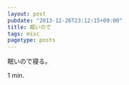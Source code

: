 ```yaml
---
layout: post
pubdate: "2013-12-26T23:12:15+09:00"
title: 眠いので
tags: misc
pagetype: posts
---
```

眠いので寝る。

1 min.

